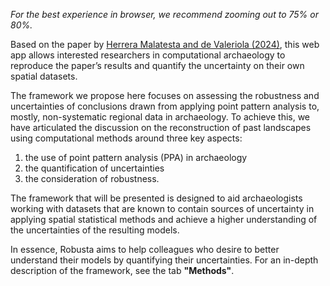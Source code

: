 *For the best experience in browser, we recommend zooming out to 75% or 80%.*

Based on the paper by [Herrera Malatesta and de Valeriola (2024)](https://journals.plos.org/plosone/article?id=10.1371/journal.pone.0307743), 
this web app allows interested researchers in computational archaeology to reproduce the paper’s results and quantify the uncertainty on their own spatial datasets. 

The framework we propose here focuses on assessing the robustness and uncertainties of conclusions drawn from applying point pattern analysis to, mostly, 
non-systematic regional data in archaeology. 
To achieve this, we have articulated the discussion on the reconstruction of past landscapes using computational methods around three key aspects: 
1) the use of point pattern analysis (PPA) in archaeology
2) the quantification of uncertainties
3) the consideration of robustness.

The framework that will be presented is designed to aid archaeologists working with datasets that are known to contain sources of uncertainty in applying
spatial statistical methods and achieve a higher understanding of the uncertainties of the resulting models.

In essence, Robusta aims to help colleagues who desire to better understand their models by quantifying their uncertainties. 
For an in-depth description of the framework, see the tab **"Methods"**.
